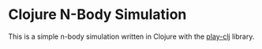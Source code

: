 # Clojure N-Body Simulation
This is a simple n-body simulation written in Clojure with the [play-clj](https://github.com/oakes/play-clj) library.
